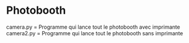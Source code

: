 # Photobooth

camera.py = Programme qui lance tout le photobooth avec imprimante
camera2.py = Programme qui lance tout le photobooth sans imprimante

